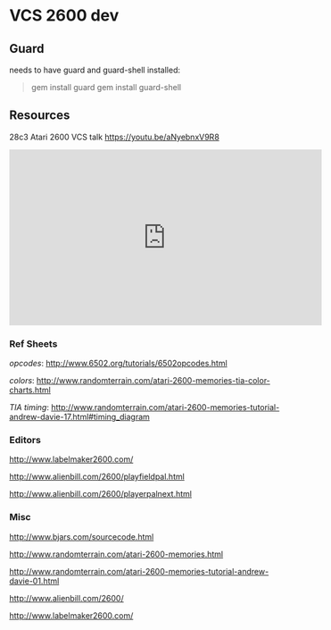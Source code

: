 # VCS 2600 dev

## Guard

needs to have guard and guard-shell installed:

> gem install guard
> gem install guard-shell

## Resources

28c3 Atari 2600 VCS talk https://youtu.be/aNyebnxV9R8
<iframe width="560" height="315" src="https://www.youtube.com/embed/aNyebnxV9R8" frameborder="0" allowfullscreen></iframe>

### Ref Sheets

*opcodes*: http://www.6502.org/tutorials/6502opcodes.html

*colors*: http://www.randomterrain.com/atari-2600-memories-tia-color-charts.html

*TIA timing*: http://www.randomterrain.com/atari-2600-memories-tutorial-andrew-davie-17.html#timing_diagram


### Editors

http://www.labelmaker2600.com/

http://www.alienbill.com/2600/playfieldpal.html

http://www.alienbill.com/2600/playerpalnext.html

### Misc
http://www.bjars.com/sourcecode.html

http://www.randomterrain.com/atari-2600-memories.html

http://www.randomterrain.com/atari-2600-memories-tutorial-andrew-davie-01.html

http://www.alienbill.com/2600/

http://www.labelmaker2600.com/
